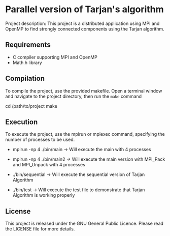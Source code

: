 # Parallel version of Tarjan's algorithm

Project description: This project is a distributed application using MPI and OpenMP to find strongly connected components using the Tarjan algorithm.


## Requirements
- C compiler supporting MPI and OpenMP
- Math.h library


## Compilation
To compile the project, use the provided makefile. Open a terminal window and navigate to the project directory, then run the `make` command

cd /path/to/project
make


## Execution
To execute the project, use the mpirun or mpiexec command, specifying the number of processes to be used.

 + mpirun -np 4 ./bin/main -> Will execute the main with 4 processes

 + mpirun -np 4 ./bin/main2 -> Will execute the main version with MPI_Pack and MPI_Unpack with 4 processes

 + ./bin/sequential -> Will execute the sequential version of Tarjan Algorithm 

 + ./bin/test -> Will execute the test file to demonstrate that Tarjan Algorithm is working properly

 
## License
This project is released under the GNU General Public Licence. Please read the LICENSE file for more details.
